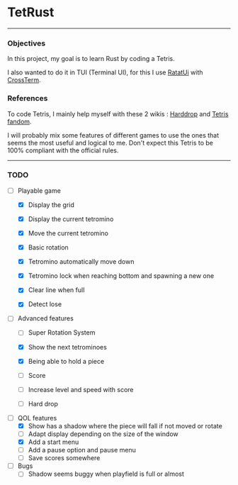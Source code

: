 # TetRust

---

### Objectives

In this project, my goal is to learn Rust by coding a Tetris.

I also wanted to do it in TUI (Terminal UI), for this I use [RatatUi](https://ratatui.rs/)
with [CrossTerm](https://github.com/crossterm-rs/crossterm).

### References

To code Tetris, I mainly help myself with these 2 wikis : [Harddrop](https://harddrop.com/wiki/Tetris_Wiki)
and [Tetris fandom](https://tetris.fandom.com/wiki/Tetris_Wiki).

I will probably mix some features of different games to use the ones that seems the most useful and logical to me.
Don't expect this Tetris to be 100% compliant with the official rules.

---

### TODO

- [ ] Playable game
    - [x] Display the grid
    - [x] Display the current tetromino
    - [x] Move the current tetromino
    - [x] Basic rotation
    - [x] Tetromino automatically move down
    - [x] Tetromino lock when reaching bottom and spawning a new one
    - [x] Clear line when full
    - [x] Detect lose


- [ ] Advanced features
    - [ ] Super Rotation System
    - [x] Show the next tetrominoes
    - [x] Being able to hold a piece
    - [ ] Score
    - [ ] Increase level and speed with score
    - [ ] Hard drop


- [ ] QOL features
    - [x] Show has a shadow where the piece will fall if not moved or rotate
    - [ ] Adapt display depending on the size of the window
    - [x] Add a start menu
    - [ ] Add a pause option and pause menu
    - [ ] Save scores somewhere

- [ ] Bugs
    - [ ] Shadow seems buggy when playfield is full or almost